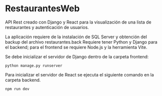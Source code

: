 # RestaurantesWeb
 API Rest creado con Django y React para la visualización de una lista de restaurantes y autenticación de usuarios.

La aplicación requiere de la instalación de SQL Server y obtención del backup del archivo restaurantes.back
Requiere tener Python y Django para el backend; para el frontend se requiere Node.js y la herramienta Vite.

Se debe inicializar el servidor de Django dentro de la carpeta frontend:
```
python manage.py runserver
```

Para inicializar el servidor de React se ejecuta el siguiente comando en la carpeta backend.
```
npm run dev
```
